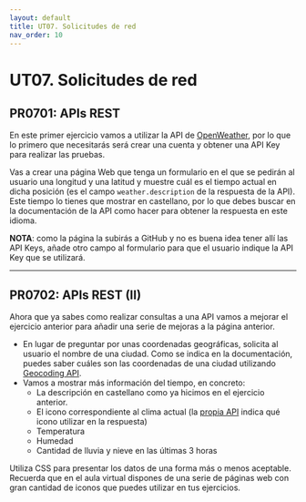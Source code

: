 ```yaml
---
layout: default
title: UT07. Solicitudes de red
nav_order: 10
---
```


# UT07. Solicitudes de red


## PR0701: APIs REST

En este primer ejercicio vamos a utilizar la API de [OpenWeather](https://openweathermap.org), por lo que lo primero que necesitarás será crear una cuenta y obtener una API Key para realizar las pruebas.

Vas a crear una página Web que tenga un formulario en el que se pedirán al usuario una longitud y una latitud y muestre cuál es el tiempo actual en dicha posición (es el campo `weather.description` de la respuesta de la API). Este tiempo lo tienes que mostrar en castellano, por lo que debes buscar en la documentación de la API como hacer para obtener la respuesta en este idioma.

**NOTA**: como la página la subirás a GitHub y no es buena idea tener allí las API Keys, añade otro campo al formulario para que el usuario indique la API Key que se utilizará.

---

## PR0702: APIs REST (II)

Ahora que ya sabes como realizar consultas a una API vamos a mejorar el ejercicio anterior para añadir una serie de mejoras a la página anterior.

- En lugar de preguntar por unas coordenadas geográficas, solicita al usuario el nombre de una ciudad. Como se indica en la documentación, puedes saber cuáles son las coordenadas de una ciudad utilizando [Geocoding API](https://openweathermap.org/api/geocoding-api).
- Vamos a mostrar más información del tiempo, en concreto:
  - La descripción en castellano como ya hicimos en el ejercicio anterior.
  - El icono correspondiente al clima actual (la [propia API](https://openweathermap.org/weather-conditions) indica qué icono utilizar en la respuesta)
  - Temperatura
  - Humedad
  - Cantidad de lluvia y nieve en las últimas 3 horas

Utiliza CSS para presentar los datos de una forma más o menos aceptable. Recuerda que en el aula virtual dispones de una serie de páginas web con gran cantidad de iconos que puedes utilizar en tus ejercicios.